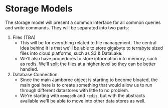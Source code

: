 # Storage Models

The storage model will present a common interface for all common queries and write commands. They will be separated into two parts:

1. Files (TBA)
   * This will be for everything related to file management. The central idea behind it is that we'll be able to store gigabyte to terrabyte sized files into cloud platforms, such as S3 & DataLake. 
   * We'll also have procedures to store information into memory, such as redis. We'll split the files at a higher level so they can be better handled.
2. Database Connection. 
   * Since the main Jamboree object is starting to become bloated, the main goal here is to create something that would allow us to run through different datastores with little to no problem. 
   * We're starting with `mongodb` and `redis`, but with the abstracts available we'll be able to move into other data stores as well.